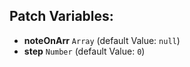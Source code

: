 ## Patch Variables:

* __noteOnArr__ ```Array``` (default Value: `null`)
* __step__ ```Number``` (default Value: `0`)

